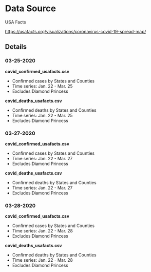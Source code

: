 # Data Source

USA Facts

https://usafacts.org/visualizations/coronavirus-covid-19-spread-map/

## Details

### 03-25-2020

**covid_confirmed_usafacts.csv**
  - Confirmed cases by States and Counties
  - Time series: Jan. 22 - Mar. 25
  - Excludes Diamond Princess

**covid_deaths_usafacts.csv**
  - Confirmed deaths by States and Counties
  - Time series: Jan. 22 - Mar. 25
  - Excludes Diamond Princess
  
### 03-27-2020

**covid_confirmed_usafacts.csv**
  - Confirmed cases by States and Counties
  - Time series: Jan. 22 - Mar. 27
  - Excludes Diamond Princess

**covid_deaths_usafacts.csv**
  - Confirmed deaths by States and Counties
  - Time series: Jan. 22 - Mar. 27
  - Excludes Diamond Princess
  
### 03-28-2020

**covid_confirmed_usafacts.csv**
  - Confirmed cases by States and Counties
  - Time series: Jan. 22 - Mar. 28
  - Excludes Diamond Princess

**covid_deaths_usafacts.csv**
  - Confirmed deaths by States and Counties
  - Time series: Jan. 22 - Mar. 28
  - Excludes Diamond Princess